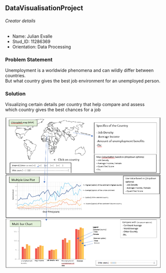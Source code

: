 ## DataVisualisationProject
###### Creator details
* Name: Julian Evalle
* Stud_ID: 11286369
* Orientation: Data Processing

### Problem Statement
Unemployment is a worldwide phenomena and can wildly differ between countries.  
But what country gives the best job environment for an unemployed person.

### Solution
Visualizing certain details per country that help compare and assess  
which country gives the best chances for a job

![alt text](doc/Prop_Figure.png)

###
